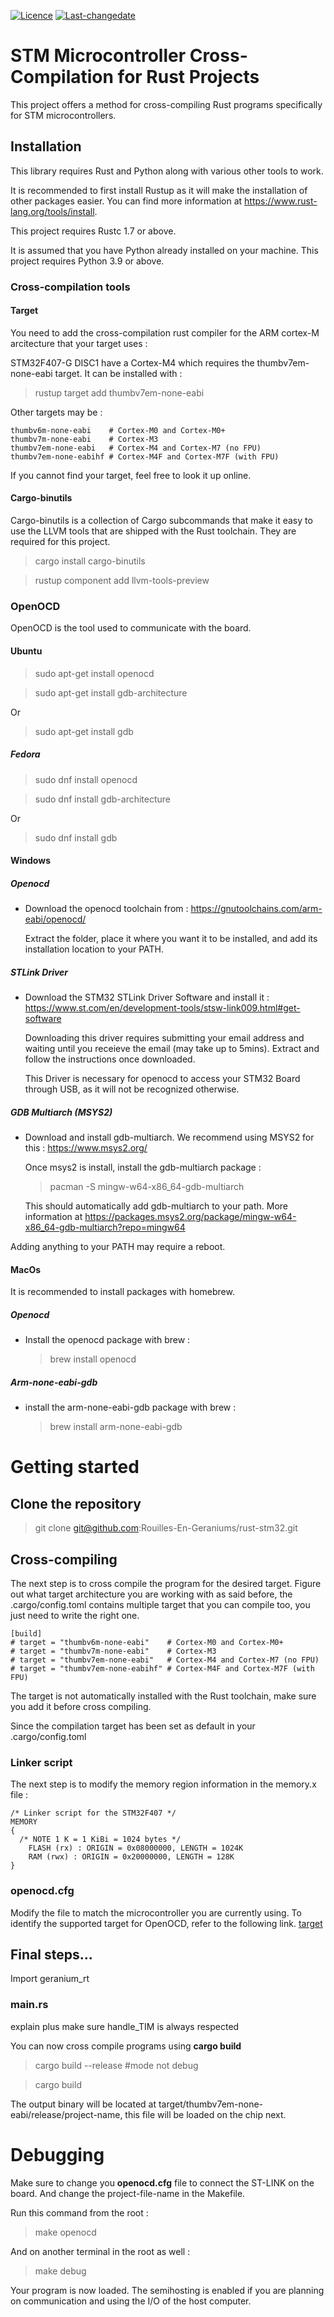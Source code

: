 
[![Licence](https://img.shields.io/badge/licence-AGPL--3.0-blue.svg)](https://opensource.org/licenses/AGPL-3.0)
[![Last-changedate](https://img.shields.io/badge/last%20change-12--02--2024-yellowgreen.svg)](https://github.com/SMAC-Group/gmwm)

# STM Microcontroller Cross-Compilation for Rust Projects

This project offers a method for cross-compiling Rust programs specifically for STM microcontrollers.

## Installation

This library requires Rust and Python along with various other tools to work.

It is recommended to first install Rustup as it will make the installation of other packages easier. You can find more information at https://www.rust-lang.org/tools/install.

This project requires Rustc 1.7 or above.

It is assumed that you have Python already installed on your machine. This project requires Python 3.9 or above.

### Cross-compilation tools

#### Target

You need to add the cross-compilation rust compiler for the ARM cortex-M arcitecture that your target uses :

STM32F407-G DISC1 have a Cortex-M4 which requires the thumbv7em-none-eabi target. It can be installed with :
>rustup target add thumbv7em-none-eabi

Other targets may be :
```
thumbv6m-none-eabi    # Cortex-M0 and Cortex-M0+
thumbv7m-none-eabi    # Cortex-M3
thumbv7em-none-eabi   # Cortex-M4 and Cortex-M7 (no FPU)
thumbv7em-none-eabihf # Cortex-M4F and Cortex-M7F (with FPU)
```

If you cannot find your target, feel free to look it up online.

#### Cargo-binutils

Cargo-binutils is a collection of Cargo subcommands that make it easy to use the LLVM tools that are shipped with the Rust toolchain. They are required for this project.

> cargo install cargo-binutils

> rustup component add llvm-tools-preview


### OpenOCD

OpenOCD is the tool used to communicate with the board. 

#### Ubuntu

> sudo apt-get install openocd

> sudo apt-get install gdb-architecture

Or
> sudo apt-get install gdb

##### Fedora
> sudo dnf install openocd

> sudo dnf install gdb-architecture

Or
> sudo dnf install gdb

#### Windows 

##### Openocd 

- Download the openocd toolchain from : https://gnutoolchains.com/arm-eabi/openocd/

  Extract the folder, place it where you want it to be installed, and add its installation location to your PATH.

##### STLink Driver

- Download the STM32 STLink Driver Software and install it : https://www.st.com/en/development-tools/stsw-link009.html#get-software

  Downloading this driver requires submitting your email address and waiting until you receieve the email (may take up to 5mins). Extract and follow the instructions once downloaded.

  This Driver is necessary for openocd to access your STM32 Board through USB, as it will not be recognized otherwise.

##### GDB Multiarch (MSYS2)

- Download and install gdb-multiarch. We recommend using MSYS2 for this : https://www.msys2.org/

  Once msys2 is install, install the gdb-multiarch package : 
  > pacman -S mingw-w64-x86_64-gdb-multiarch

  This should automatically add gdb-multiarch to your path. More information at https://packages.msys2.org/package/mingw-w64-x86_64-gdb-multiarch?repo=mingw64

Adding anything to your PATH may require a reboot.


#### MacOs

It is recommended to install packages with homebrew.

##### Openocd 

- Install the openocd package with brew :
  > brew install openocd

##### Arm-none-eabi-gdb

- install the arm-none-eabi-gdb package with brew :
  > brew install arm-none-eabi-gdb


# Getting started

## Clone the repository

>git clone git@github.com:Rouilles-En-Geraniums/rust-stm32.git

## Cross-compiling

The next step is to cross compile the program for the desired target. Figure out what target architecture you are working with as said before, the .cargo/config.toml contains multiple target that you can compile too, you just need to write the right one.

```
[build]
# target = "thumbv6m-none-eabi"    # Cortex-M0 and Cortex-M0+
# target = "thumbv7m-none-eabi"    # Cortex-M3
# target = "thumbv7em-none-eabi"   # Cortex-M4 and Cortex-M7 (no FPU)
# target = "thumbv7em-none-eabihf" # Cortex-M4F and Cortex-M7F (with FPU)
```

The target is not automatically installed with the Rust toolchain, make sure you add it before cross compiling.

Since the compilation target has been set as default in your .cargo/config.toml

### Linker script

The next step is to modify the memory region information in the memory.x file :

```
/* Linker script for the STM32F407 */
MEMORY
{
  /* NOTE 1 K = 1 KiBi = 1024 bytes */
    FLASH (rx) : ORIGIN = 0x08000000, LENGTH = 1024K
    RAM (rwx) : ORIGIN = 0x20000000, LENGTH = 128K
}
```
### openocd.cfg

Modify the file to match the microcontroller you are currently using. To identify the supported target for OpenOCD, refer to the following link. [target](https://github.com/analogdevicesinc/openocd/tree/master/tcl/target)

## Final steps...
Import geranium_rt


### main.rs
explain plus make sure handle_TIM is always respected


You can now cross compile programs using **cargo build**

>cargo build --release   #mode not debug

>cargo build

The output binary will be located at target/thumbv7em-none-eabi/release/project-name, this file will be loaded on the chip next.


# Debugging

Make sure to change you **openocd.cfg** file to connect the ST-LINK on the board. And change the project-file-name in the Makefile.


Run this command from the root :

>make openocd

And on another terminal in the root as well :

>make debug

Your program is now loaded. The semihosting is enabled if you are planning on communication and using the I/O of the host computer.



